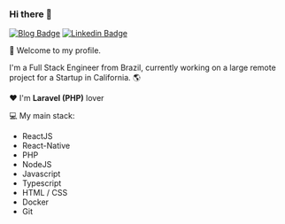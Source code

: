 ### Hi there 👋
[![Blog Badge](https://img.shields.io/badge/blog-vinicinbgs.github.io-black)](https://vinicinbgs.github.io)
[![Linkedin Badge](https://img.shields.io/badge/-LinkedIn-blue?style=flat-square&logo=Linkedin&logoColor=white&link=https://www.linkedin.com/in/vinicius-morais-dutra-5260bb116/)](https://www.linkedin.com/in/vinicius-morais-dutra-5260bb116/)

:rocket: Welcome to my profile.

I'm a Full Stack Engineer from Brazil, currently working on a large remote project for a Startup in California. :earth_americas:

:heart: I'm **Laravel (PHP)** lover

:computer: My main stack: 
- ReactJS 
- React-Native
- PHP
- NodeJS
- Javascript
- Typescript
- HTML / CSS
- Docker
- Git
